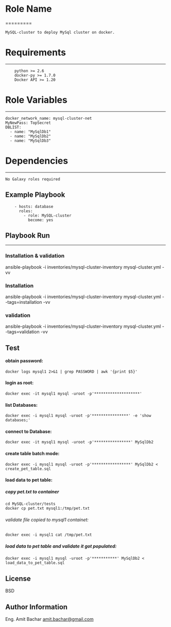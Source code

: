 # Role Name
=========
```
MySQL-cluster to deploy MySql cluster on docker.
```

# Requirements
------------
```
    python >= 2.6
    docker-py >= 1.7.0
    Docker API >= 1.20
```

# Role Variables
--------------

```
docker_network_name: mysql-cluster-net
MyNewPass: TopSecret
DBLIST:
  - name: "MySqlDb1"
  - name: "MySqlDb2"
  - name: "MySqlDb3"
```

# Dependencies
------------
```
No Galaxy roles required  
```

Example Playbook
----------------
```
    - hosts: database
      roles:
        - role: MySQL-cluster
          become: yes
```

## Playbook Run
----------------

### Installation & validation
ansible-playbook -i inventories/mysql-cluster-inventory mysql-cluster.yml -vv
###  Installation
ansible-playbook -i inventories/mysql-cluster-inventory mysql-cluster.yml --tags=installation -vv
###  validation
ansible-playbook -i inventories/mysql-cluster-inventory mysql-cluster.yml --tags=validation -vv

Test
-----

#### obtain password:
    docker logs mysql1 2>&1 | grep PASSWORD | awk '{print $5}'

#### login as root:
    docker exec -it mysql1 mysql -uroot -p'********************' 

#### list Databases:
    docker exec -i mysql1 mysql -uroot -p'****************' -e 'show databases;'

#### connect to Database:
    docker exec -it mysql1 mysql -uroot -p'****************' MySqlDb2

#### create table batch mode:
    docker exec -i mysql1 mysql -uroot -p'*****************' MySqlDb2 < create_pet_table.sql
    
#### load data to pet table:
  ##### copy pet.txt to container
    cd MySQL-cluster/tests
    docker cp pet.txt mysql1:/tmp/pet.txt
  ###### validate file copied to mysql1 containet:
    docker exec -i mysql1 cat /tmp/pet.txt
  ##### load data to pet table and validate it got populated: 
    docker exec -i mysql1 mysql -uroot -p'***********' MySqlDb2 < load_data_to_pet_table.sql
    

License
-------

BSD

Author Information
------------------

Eng. Amit Bachar
amit.bachar@gmail.com
